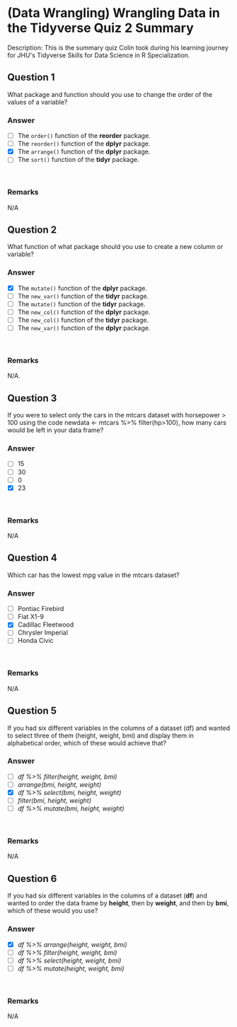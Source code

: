 # (Data Wrangling) Wrangling Data in the Tidyverse Quiz 2 Summary

Description: This is the summary quiz Colin took during his learning journey for JHU's Tidyverse Skills for Data Science in R Specialization.</br>

Question 1
----------
What package and function should you use to change the order of the values of a variable?</br>

### Answer
- [ ] The `order()` function of the **reorder** package.
- [ ] The `reorder()` function of the **dplyr** package.
- [x] The `arrange()` function of the **dplyr** package.
- [ ] The `sort()` function of the **tidyr** package.
</br>

### Remarks
N/A </br>

Question 2
----------
What function of what package should you use to create a new column or variable? </br>

### Answer
- [x] The `mutate()` function of the **dplyr** package.
- [ ] The `new_var()` function of the **tidyr** package.
- [ ] The `mutate()` function of the **tidyr** package.
- [ ] The `new_col()` function of the **dplyr** package.
- [ ] The `new_col()` function of the **tidyr** package.
- [ ] The `new_var()` function of the **dplyr** package.
</br>

### Remarks
N/A.</br>

Question 3
----------
If you were to select only the cars in the mtcars dataset with horsepower > 100 using the code newdata <- mtcars %>% filter(hp>100), how many cars would be left in your data frame? </br>

### Answer
- [ ] 15
- [ ] 30
- [ ] 0
- [x] 23
</br>

### Remarks
N/A </br>

Question 4
----------
Which car has the lowest mpg value in the mtcars dataset? </br>

### Answer
- [ ] Pontiac Firebird
- [ ] Fiat X1-9
- [x] Cadillac Fleetwood
- [ ] Chrysler Imperial
- [ ] Honda Civic
</br>

### Remarks
N/A </br>


Question 5
----------
If you had six different variables in the columns of a dataset (df) and wanted to select three of them (height, weight, bmi) and display them in alphabetical order, which of these would achieve that?

### Answer
- [ ] *df %>% filter(height, weight, bmi)*
- [ ] *arrange(bmi, height, weight)*
- [x] *df %>% select(bmi, height, weight)*
- [ ] *filter(bmi, height, weight)*
- [ ] *df %>% mutate(bmi, height, weight)*
</br>

### Remarks
N/A </br>

Question 6
----------
If you had six different variables in the columns of a dataset (**df**) and wanted to order the data frame by **height**, then by **weight**, and then by **bmi**, which of these would you use?

### Answer
- [x] *df %>% arrange(height, weight, bmi)*
- [ ] *df %>% filter(height, weight, bmi)*
- [ ] *df %>% select(height, weight, bmi)*
- [ ] *df %>% mutate(height, weight, bmi)*
</br>

### Remarks
N/A </br>
